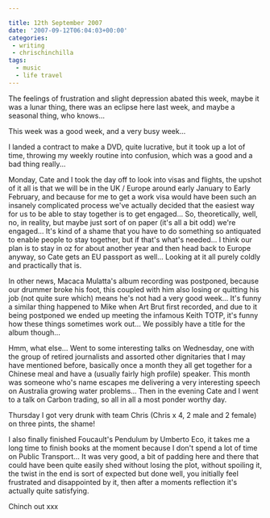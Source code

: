 ```yaml
---

title: 12th September 2007
date: '2007-09-12T06:04:03+00:00'
categories:
 - writing
 - chrischinchilla
tags:
  - music 
  - life travel
---
```


The feelings of frustration and slight depression abated this week, maybe it was a lunar thing, there was an eclipse here last week, and maybe a seasonal thing, who knows...

This week was a good week, and a very busy week...

I landed a contract to make a DVD, quite lucrative, but it took up a lot of time, throwing my weekly routine into confusion, which was a good and a bad thing really...

Monday, Cate and I took the day off to look into visas and flights, the upshot of it all is that we will be in the UK / Europe around early January to Early February, and because for me to get a work visa would have been such an insanely complicated process we've actually decided that the easiest way for us to be able to stay together is to get engaged... So, theoretically, well, no, in reality, but maybe just sort of on paper (it's all a bit odd) we're engaged... It's kind of a shame that you have to do something so antiquated to enable people to stay together, but if that's what's needed... I think our plan is to stay in oz for about another year and then head back to Europe anyway, so Cate gets an EU passport as well... Looking at it all purely coldly and practically that is.

In other news, Macaca Mulatta's album recording was postponed, because our drummer broke his foot, this coupled with him also losing or quitting his job (not quite sure which) means he's not had a very good week... It's funny a similar thing happened to Mike when Art Brut first recorded, and due to it being postponed we ended up meeting the infamous Keith TOTP, it's funny how these things sometimes work out... We possibly have a title for the album though...

Hmm, what else... Went to some interesting talks on Wednesday, one with the group of retired journalists and assorted other dignitaries that I may have mentioned before, basically once a month they all get together for a Chinese meal and have a (usually fairly high profile) speaker. This month was someone who's name escapes me delivering a very interesting speech on Australia growing water problems... Then in the evening Cate and I went to a talk on Carbon trading, so all in all a most ponder worthy day.

Thursday I got very drunk with team Chris (Chris x 4, 2 male and 2 female) on three pints, the shame!

I also finally finished Foucault's Pendulum by Umberto Eco, it takes me a long time to finish books at the moment because I don't spend a lot of time on Public Transport... It was very good, a bit of padding here and there that could have been quite easily shed without losing the plot, without spoiling it, the twist in the end is sort of expected but done well, you initially feel frustrated and disappointed by it, then after a moments reflection it's actually quite satisfying.

Chinch out xxx
